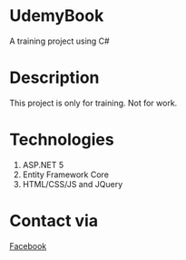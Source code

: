 # UdemyBook
A training project using C#

# Description
This project is only for training. Not for work.

# Technologies
1. ASP.NET 5
2. Entity Framework Core
3. HTML/CSS/JS and JQuery

# Contact via
[Facebook](https://facebook.com/mavisphung43)
